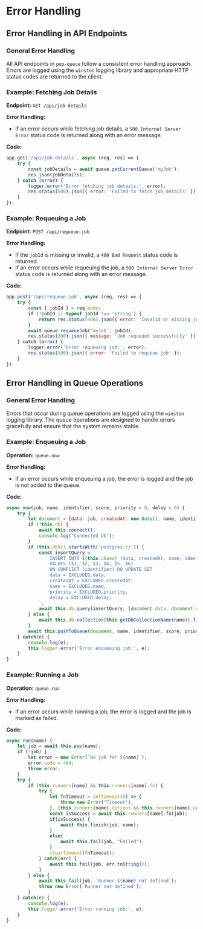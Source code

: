 # Error Handling

## Error Handling in API Endpoints

### General Error Handling

All API endpoints in `pop-queue` follow a consistent error handling approach. Errors are logged using the `winston` logging library and appropriate HTTP status codes are returned to the client.

### Example: Fetching Job Details

**Endpoint:** `GET /api/job-details`

**Error Handling:**
- If an error occurs while fetching job details, a `500 Internal Server Error` status code is returned along with an error message.

**Code:**
```javascript
app.get('/api/job-details', async (req, res) => {
    try {
        const jobDetails = await queue.getCurrentQueue('myJob');
        res.json(jobDetails);
    } catch (error) {
        logger.error('Error fetching job details:', error);
        res.status(500).json({ error: 'Failed to fetch job details' });
    }
});
```

### Example: Requeuing a Job

**Endpoint:** `POST /api/requeue-job`

**Error Handling:**
- If the `jobId` is missing or invalid, a `400 Bad Request` status code is returned.
- If an error occurs while requeuing the job, a `500 Internal Server Error` status code is returned along with an error message.

**Code:**
```javascript
app.post('/api/requeue-job', async (req, res) => {
    try {
        const { jobId } = req.body;
        if (!jobId || typeof jobId !== 'string') {
            return res.status(400).json({ error: 'Invalid or missing jobId' });
        }
        await queue.requeueJob('myJob', jobId);
        res.status(200).json({ message: 'Job requeued successfully' });
    } catch (error) {
        logger.error('Error requeuing job:', error);
        res.status(500).json({ error: 'Failed to requeue job' });
    }
});
```

## Error Handling in Queue Operations

### General Error Handling

Errors that occur during queue operations are logged using the `winston` logging library. The queue operations are designed to handle errors gracefully and ensure that the system remains stable.

### Example: Enqueuing a Job

**Operation:** `queue.now`

**Error Handling:**
- If an error occurs while enqueuing a job, the error is logged and the job is not added to the queue.

**Code:**
```javascript
async now(job, name, identifier, score, priority = 0, delay = 0) {
    try {
        let document = {data: job, createdAt: new Date(), name, identifier, priority, delay};
        if (!this.db) {
            await this.connect();
            console.log("Connected Db");
        }
        if (this.dbUrl.startsWith('postgres://')) {
            const insertQuery = `
                INSERT INTO ${this.cName} (data, createdAt, name, identifier, priority, delay)
                VALUES ($1, $2, $3, $4, $5, $6)
                ON CONFLICT (identifier) DO UPDATE SET
                data = EXCLUDED.data,
                createdAt = EXCLUDED.createdAt,
                name = EXCLUDED.name,
                priority = EXCLUDED.priority,
                delay = EXCLUDED.delay;
            `;
            await this.db.query(insertQuery, [document.data, document.createdAt, document.name, document.identifier, document.priority, document.delay]);
        } else {
            await this.db.collection(this.getDbCollectionName(name)).findOneAndUpdate({identifier}, {$set: document}, {upsert: true});
        }
        await this.pushToQueue(document, name, identifier, score, priority, delay);
    } catch(e) {
        console.log(e);
        this.logger.error('Error enqueuing job:', e);
    }
}
```

### Example: Running a Job

**Operation:** `queue.run`

**Error Handling:**
- If an error occurs while running a job, the error is logged and the job is marked as failed.

**Code:**
```javascript
async run(name) {
    let job = await this.pop(name);
    if (!job) {
        let error = new Error(`No job for ${name}`);
        error.code = 404;
        throw error;
    }
    try {
        if (this.runners[name] && this.runners[name].fn) {
            try {
                let fnTimeout = setTimeout(() => {
                    throw new Error("Timeout");
                }, (this.runners[name].options && this.runners[name].options.timeout) || 10 * 60 * 1000)
                const isSuccess = await this.runners[name].fn(job);
                if(isSuccess) {
                    await this.finish(job, name);
                }
                else{
                    await this.fail(job, "Failed");
                }
                clearTimeout(fnTimeout);
            } catch(err) {
                await this.fail(job, err.toString());
            }
        } else {
            await this.fail(job, `Runner ${name} not defined`);
            throw new Error('Runner not defined');
        }
    } catch(e) {
        console.log(e);
        this.logger.error('Error running job:', e);
    }
}
```
